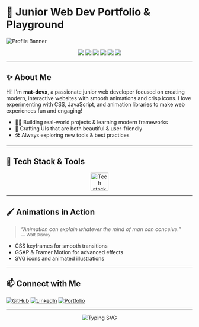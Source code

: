 # 🚀 Junior Web Dev Portfolio & Playground

![Profile Banner](https://capsule-render.vercel.app/api?type=waving&color=gradient&height=180&section=header&text=mat-devx%20Web%20Dev&fontSize=38&fontAlignY=30&desc=Modern%20Web%20Experiments%20with%20Animations%20%26%20Icons&descAlignY=60)

<p align="center">
  <img src="https://img.shields.io/badge/HTML5-E34F26?style=for-the-badge&logo=html5&logoColor=white"/>
  <img src="https://img.shields.io/badge/CSS3-1572B6?style=for-the-badge&logo=css3&logoColor=white"/>
  <img src="https://img.shields.io/badge/JavaScript-F7DF1E?style=for-the-badge&logo=javascript&logoColor=black"/>
    <img src="https://img.shields.io/badge/Laravel-FF2D20?style=for-the-badge&logo=laravel&logoColor=white"/>
  <img src="https://img.shields.io/badge/C%23-239120?style=for-the-badge&logo=c-sharp&logoColor=white"/>
  <img src="https://img.shields.io/badge/VSCode-007ACC?style=for-the-badge&logo=visual-studio-code&logoColor=white"/>
</p>

---

## ✨ About Me

Hi! I'm **mat-devx**, a passionate junior web developer focused on creating modern, interactive websites with smooth animations and crisp icons. I love experimenting with CSS, JavaScript, and animation libraries to make web experiences fun and engaging!

- 🧑‍💻 Building real-world projects & learning modern frameworks
- 🎨 Crafting UIs that are both beautiful & user-friendly
 - 🛠️ Always exploring new tools & best practices

---
 
## 🔧 Tech Stack & Tools

<div align="center">
  <img src="https://skillicons.dev/icons?i=html,css,js,react,git,framer,laravel,cs,vscode" alt="Tech stack" height="48"/>
</div>

---

## 🖌️ Animations in Action

> _“Animation can explain whatever the mind of man can conceive.”_  
> <sub>— Walt Disney</sub>

- CSS keyframes for smooth transitions
- GSAP & Framer Motion for advanced effects
- SVG icons and animated illustrations

---

## 📫 Connect with Me

[![GitHub](https://img.shields.io/badge/GitHub-mat--devx-181717?style=flat-square&logo=github)](https://github.com/mat-devx)
[![LinkedIn](https://img.shields.io/badge/LinkedIn-Connect-blue?style=flat-square&logo=linkedin)](https://linkedin.com/in/mat-devx)
[![Portfolio](https://img.shields.io/badge/Portfolio-Visit-ff69b4?style=flat-square&logo=google-chrome)](https://your-portfolio-link)

---

<p align="center">
  <img src="https://readme-typing-svg.herokuapp.com?font=Fira+Code&weight=500&pause=1000&color=FFA500&center=true&vCenter=true&width=440&lines=printf(%22Hello,+World!%22);Coding+in+Style+with+mat-devx" alt="Typing SVG" />
</p>
